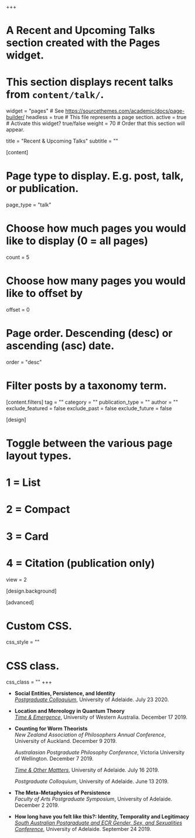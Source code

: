 
+++
# A Recent and Upcoming Talks section created with the Pages widget.
# This section displays recent talks from `content/talk/`.

widget = "pages"  # See https://sourcethemes.com/academic/docs/page-builder/
headless = true  # This file represents a page section.
active = true  # Activate this widget? true/false
weight = 70  # Order that this section will appear.

title = "Recent & Upcoming Talks"
subtitle = ""

[content]
  # Page type to display. E.g. post, talk, or publication.
  page_type = "talk"
  
  # Choose how much pages you would like to display (0 = all pages)
  count = 5
  
  # Choose how many pages you would like to offset by
  offset = 0

  # Page order. Descending (desc) or ascending (asc) date.
  order = "desc"

  # Filter posts by a taxonomy term.
  [content.filters]
    tag = ""
    category = ""
    publication_type = ""
    author = ""
    exclude_featured = false
    exclude_past = false
    exclude_future = false
    
[design]
  # Toggle between the various page layout types.
  #   1 = List
  #   2 = Compact
  #   3 = Card
  #   4 = Citation (publication only)
  view = 2
  
[design.background]

  
[advanced]
 # Custom CSS. 
 css_style = ""
 
 # CSS class.
 css_class = ""
+++

- **Social Entities, Persistence, and Identity**    
    *[Postgraduate Colloquium](https://antonyeagle.org/pg-colloquium-2020.html)*, University of Adelaide. July 23 2020.
- **Location and Mereology in Quantum Theory**    
    *[Time & Emergence](https://sites.google.com/site/sambaronphilosophy/time-and-emergence-2019?authuser=0l)*, University of Western Australia. December 17 2019.
- **Counting for Worm Theorists**    
    *New Zealand Association of Philosophers Annual Conference*, University of Auckland. December 9 2019.
    
    *Australasian Postgraduate Philosophy Conference*, Victoria University of Wellington. December 7 2019.
    
    *[Time & Other Mattters](https://philevents.org/event/show/72654)*, University of Adelaide. July 16 2019.
    
    *Postgraduate Colloquium*, University of Adelaide. June 13 2019.
- **The Meta-Metaphysics of Persistence**    
    *Faculty of Arts Postgraduate Symposium*, University of Adelaide. December 2 2019.
- **How long have you felt like this?: Identity, Temporality and Legitimacy** <br/>
      *[South Australian Postgraduate and ECR Gender, Sex, and Sexualities Conference](https://sagenderandsexualitiesconf.files.wordpress.com/2019/09/program-2019-1.pdf)*, University of Adelaide. September 24 2019.



